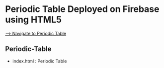 # Periodic Table Deployed on Firebase using HTML5 

[--> Navigate to Periodic Table](https://registration-form-64352.web.app/)

## Periodic-Table

* index.html : Periodic Table

